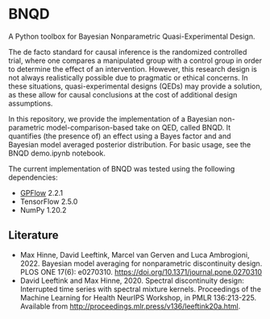 # BNQD
A Python toolbox for Bayesian Nonparametric Quasi-Experimental Design. 

The de facto standard for causal inference is the randomized controlled trial, where one compares a manipulated group with a control group in order to determine the effect of an intervention. However, this research design is not always realistically possible due to pragmatic or ethical concerns. In these situations, quasi-experimental designs (QEDs) may provide a solution, as these allow for causal conclusions at the cost of additional design assumptions. 

In this repository, we provide the implementation of a Bayesian non-parametric model-comparison-based take on QED, called BNQD. It quantifies (the presence of) an effect using a Bayes factor and and Bayesian model averaged posterior distribution. For basic usage, see the BNQD demo.ipynb notebook.

The current implementation of BNQD was tested using the following dependencies:

* [GPFlow](https://gpflow.readthedocs.io/en/master/index.html) 2.2.1
* TensorFlow 2.5.0
* NumPy 1.20.2

## Literature

* Max Hinne, David Leeftink, Marcel van Gerven and Luca Ambrogioni, 2022. Bayesian model averaging for nonparametric discontinuity
design. PLOS ONE 17(6): e0270310. https://doi.org/10.1371/journal.pone.0270310
* David Leeftink and Max Hinne, 2020. Spectral discontinuity design: Interrupted time series with spectral mixture kernels. Proceedings of the Machine Learning for Health NeurIPS Workshop, in PMLR 136:213-225. Available from http://proceedings.mlr.press/v136/leeftink20a.html.


